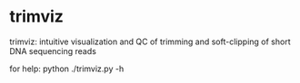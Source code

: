 # trimviz
trimviz: intuitive visualization and QC of trimming and soft-clipping of short DNA sequencing reads

for help:
python ./trimviz.py -h
